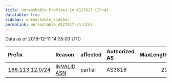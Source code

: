 ```yaml
---
title: Unreachable Prefixes in AS27817 (IPv4)
datatable: true
sidebar: unreachable_sidebar
permalink: unreachable_AS27817-v4.html
---
```


Data as of 2018-12-11 14:35:00 UTC


<div class="datatable-begin"></div>

| Prefix                                                   | Reason                                                                                                 | affected   | Authorized AS   |   MaxLength | Anchor                                         |   unreachable /24s |
|:---------------------------------------------------------|:-------------------------------------------------------------------------------------------------------|:-----------|:----------------|------------:|:-----------------------------------------------|-------------------:|
| [186.113.12.0/24](https://stat.ripe.net/186.113.12.0/24) | [INVALID ASN](https://rpki-validator.ripe.net/announcement-preview?asn=AS27817&prefix=186.113.12.0/24) | partial    | AS3816          |          29 | [LACNIC](unreachable_LACNIC_RPKI_Root-v4.html) |                  1 |

<div class="datatable-end"></div>
